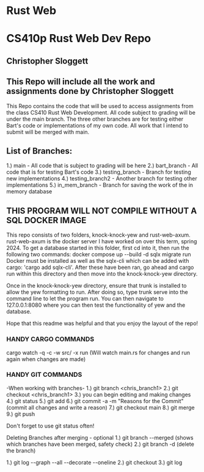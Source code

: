 # Rust Web
# CS410p Rust Web Dev Repo

## Christopher Sloggett

## This Repo will include all the work and assignments done by Christopher Sloggett

This Repo contains the code that will be used to access assignments from the class 
CS410 Rust Web Development. All code subject to grading will be under the main branch. 
The three other branches are for testing either Bart's code or implementations of my 
own code. All work that I intend to submit will be merged with main.

## List of Branches:
1.) main - All code that is subject to grading will be here
2.) bart_branch - All code that is for testing Bart's code
3.) testing_branch - Branch for testing new implementations
4.) testing_branch2 - Another branch for testing other implementations
5.) in_mem_branch - Branch for saving the work of the in memory database

## THIS PROGRAM WILL NOT COMPILE WITHOUT A SQL DOCKER IMAGE

This repo consists of two folders, knock-knock-yew and rust-web-axum. rust-web-axum 
is the docker server I have worked on over this term, spring 2024. To get a database 
started in this folder, first cd into it, then run the following two commands:
    docker compose up --build -d
    sqlx migrate run
Docker must be installed as well as the sqlx-cli which can be added with cargo: 
'cargo add sqlx-cli'. After these have been ran, go ahead and cargo run within this 
directory and then move into the knock-knock-yew directory. 

Once in the knock-knock-yew directory, ensure that trunk is installed to allow the 
yew formatting to run. After doing so, type trunk serve into the command line to let 
the program run. You can then navigate to 127.0.0.1:8080 where you can then test the 
functionality of yew and the database. 

Hope that this readme was helpful and that you enjoy the layout of the repo!

### HANDY CARGO COMMANDS
cargo watch -q -c -w src/ -x run (Will watch main.rs for changes and run again when 
changes are made)

### HANDY GIT COMMANDS

-When working with branches-
1.) git branch <chris_branch1> 
2.) git checkout <chris_branch1> 
3.) you can begin editing and making changes
4.) git status 
5.) git add <filenames> 
6.) git commit -a -m "Reasons for the Commit" (commit all changes and write a reason)
7.) git checkout main 
8.) git merge <name of branch> 
9.) git push 

Don't forget to use git status often!

Deleting Branches after merging - optional
1.) git branch --merged (shows which branches have been merged, safety check)
2.) git branch -d <name of branch> (delete the branch)

1.) git log --graph --all --decorate --oneline 
2.) git checkout 
3.) git log
